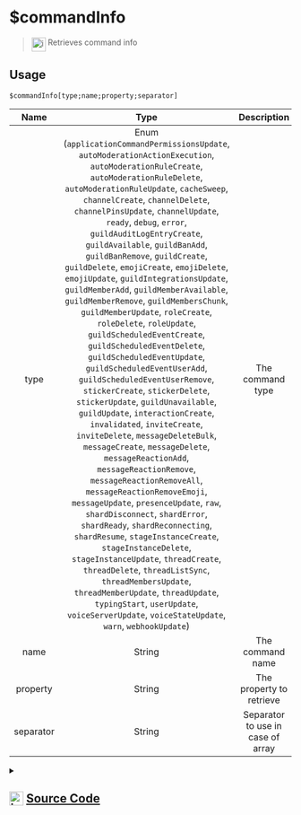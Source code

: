 # $commandInfo
> <img align="top" src="https://upload.wikimedia.org/wikipedia/commons/thumb/e/e4/Infobox_info_icon.svg/160px-Infobox_info_icon.svg.png?20150409153300" alt="image" width="25" height="auto"> Retrieves command info
## Usage
```
$commandInfo[type;name;property;separator]
```
| Name | Type | Description | Required | Spread
| :---: | :---: | :---: | :---: | :---: |
type | Enum (`applicationCommandPermissionsUpdate`, `autoModerationActionExecution`, `autoModerationRuleCreate`, `autoModerationRuleDelete`, `autoModerationRuleUpdate`, `cacheSweep`, `channelCreate`, `channelDelete`, `channelPinsUpdate`, `channelUpdate`, `ready`, `debug`, `error`, `guildAuditLogEntryCreate`, `guildAvailable`, `guildBanAdd`, `guildBanRemove`, `guildCreate`, `guildDelete`, `emojiCreate`, `emojiDelete`, `emojiUpdate`, `guildIntegrationsUpdate`, `guildMemberAdd`, `guildMemberAvailable`, `guildMemberRemove`, `guildMembersChunk`, `guildMemberUpdate`, `roleCreate`, `roleDelete`, `roleUpdate`, `guildScheduledEventCreate`, `guildScheduledEventDelete`, `guildScheduledEventUpdate`, `guildScheduledEventUserAdd`, `guildScheduledEventUserRemove`, `stickerCreate`, `stickerDelete`, `stickerUpdate`, `guildUnavailable`, `guildUpdate`, `interactionCreate`, `invalidated`, `inviteCreate`, `inviteDelete`, `messageDeleteBulk`, `messageCreate`, `messageDelete`, `messageReactionAdd`, `messageReactionRemove`, `messageReactionRemoveAll`, `messageReactionRemoveEmoji`, `messageUpdate`, `presenceUpdate`, `raw`, `shardDisconnect`, `shardError`, `shardReady`, `shardReconnecting`, `shardResume`, `stageInstanceCreate`, `stageInstanceDelete`, `stageInstanceUpdate`, `threadCreate`, `threadDelete`, `threadListSync`, `threadMembersUpdate`, `threadMemberUpdate`, `threadUpdate`, `typingStart`, `userUpdate`, `voiceServerUpdate`, `voiceStateUpdate`, `warn`, `webhookUpdate`) | The command type | Yes | No
name | String | The command name | Yes | No
property | String | The property to retrieve | Yes | No
separator | String | Separator to use in case of array | No | No
<details>
<summary>
    
## <img align="top" src="https://cdn4.iconfinder.com/data/icons/iconsimple-logotypes/512/github-512.png" alt="image" width="25" height="auto">  [Source Code](https://github.com/tryforge/ForgeScript-V2/blob/main/src/native/commandInfo.ts)
    
</summary>
    
```ts
import { ClientEvents, Events } from "discord.js"
import { ArgType, NativeFunction, Return } from "../structures"

export default new NativeFunction({
    name: "$commandInfo",
    version: "1.0.3",
    description: "Retrieves command info",
    unwrap: true,
    brackets: true,
    args: [
        {
            name: "type",
            description: "The command type",
            type: ArgType.Enum,
            enum: Events,
            rest: false,
            required: true          
        },
        {
            name: "name",
            description: "The command name",
            rest: false,
            required: true,
            type: ArgType.String
        },
        {
            name: "property",
            description: "The property to retrieve",
            rest: false,
            required: true,
            type: ArgType.String
        },
        {
            name: "separator",
            description: "Separator to use in case of array",
            rest: false,
            type: ArgType.String
        }
    ],
    execute(ctx, [ type, name, prop, sep ]) {
        const cmd = ctx.client.commands.get(type as keyof ClientEvents, x => x.name === name)[0]
        const val = cmd.data?.[prop]
        return Return.success(Array.isArray(val) ? val.join(sep || ", ") : val)
    },
})
```
    
</details>